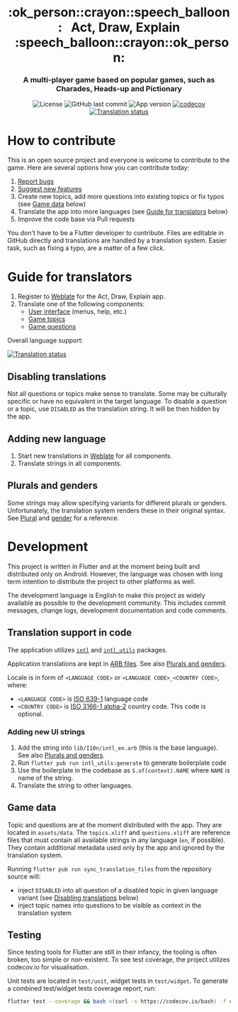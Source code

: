 <h1 align="center" style="border-bottom: none;">:ok_person::crayon::speech_balloon:&nbsp;&nbsp; Act, Draw, Explain &nbsp;&nbsp;:speech_balloon::crayon::ok_person:</h1>
<h3 align="center">A multi-player game based on popular games, such as Charades, Heads-up and Pictionary</h3>

<p align="center">
    <img alt="License" src="https://img.shields.io/github/license/radeklat/act-draw-explain">
    <img alt="GitHub last commit" src="https://img.shields.io/github/last-commit/radeklat/act-draw-explain">
    <img alt="App version" src="https://img.shields.io/badge/dynamic/yaml?color=informational&label=version&query=version&url=https%3A%2F%2Fraw.githubusercontent.com%2Fradeklat%2Fact-draw-explain%2Fmaster%2Fpubspec.yaml">
    <a href="https://codecov.io/gh/radeklat/act-draw-explain">
        <img alt="codecov" src="https://codecov.io/gh/radeklat/act-draw-explain/branch/master/graph/badge.svg">
    </a>
    <a href="https://weblate.lat.sk/engage/act-draw-explain/?utm_source=github">
        <img alt="Translation status" src="https://weblate.lat.sk/widgets/act-draw-explain/-/svg-badge.svg">
    </a>
</p>

# How to contribute

This is an open source project and everyone is welcome to contribute to the game. Here are several options how you can contribute today:

1. [Report bugs](https://github.com/radeklat/act-draw-explain/issues/new/choose)
2. [Suggest new features](https://github.com/radeklat/act-draw-explain/issues/new/choose)
3. Create new topics, add more questions into existing topics or fix typos (see [Game data](#game-data) below)
4. Translate the app into more languages (see [Guide for translators](#guide-for-translators) below)
5. Improve the code base via Pull requests

You don't have to be a Flutter developer to contribute. Files are editable in GitHub directly and translations are handled by a translation system. Easier task, such as fixing a typo, are a matter of a few click.

# Guide for translators

1. Register to [Weblate](https://weblate.lat.sk/engage/act-draw-explain/) for the Act, Draw, Explain app.
2. Translate one of the following components:
   * [User interface](https://weblate.lat.sk/projects/act-draw-explain/flutter-app/) (menus, help, etc.)
   * [Game topics](https://weblate.lat.sk/projects/act-draw-explain/game-topics/)
   * [Game questions](https://weblate.lat.sk/projects/act-draw-explain/game-questions/)

Overall language support:

[![Translation status](https://weblate.lat.sk/widgets/act-draw-explain/-/multi-auto.svg)](https://weblate.lat.sk/engage/act-draw-explain/?utm_source=widget)

## Disabling translations

Not all questions or topics make sense to translate. Some may be culturally specific or have no equivalent in the target language. To disable a question or a topic, use `DISABLED` as the translation string. It will be then hidden by the app.

## Adding new language

1. Start new translations in [Weblate](https://weblate.lat.sk/projects/act-draw-explain/) for all components.
2. Translate strings in all components.

## Plurals and genders

Some strings may allow specifying variants for different plurals or genders. Unfortunately, the translation system renders these in their original syntax. See [Plural](https://support.crowdin.com/icu-message-syntax/#plural) and [gender](https://support.crowdin.com/icu-message-syntax/#select) for a reference.

# Development

This project is written in Flutter and at the moment being built and distributed only on Android. However, the language was chosen with long term intention to distribute the project to other platforms as well.

The development language is English to make this project as widely available as possible to the development community. This includes commit messages, change logs, development documentation and code comments.

## Translation support in code

The application utilizes [`intl`](https://pub.dev/packages/intl) and [`intl_utils`](https://pub.dev/packages/intl_utils) packages.

Application translations are kept in [ARB files](https://github.com/google/app-resource-bundle/wiki/ApplicationResourceBundleSpecification). See also [Plurals and genders](#plurals-and-genders).

Locale is in form of `<LANGUAGE CODE>` or `<LANGUAGE CODE>_<COUNTRY CODE>`, where:
* `<LANGUAGE CODE>` is [ISO 639-1](https://en.wikipedia.org/wiki/List_of_ISO_639-1_codes) language code
* `<COUNTRY CODE>` is [ISO 3166-1 alpha-2](https://en.wikipedia.org/wiki/ISO_3166-1_alpha-2#Officially_assigned_code_elements) country code. This code is optional.

### Adding new UI strings

1. Add the string into `lib/I10n/intl_en.arb` (this is the base language). See also  [Plurals and genders](#plurals-and-genders).
2. Run `flutter pub run intl_utils:generate` to generate boilerplate code
3. Use the boilerplate in the codebase as `S.of(context).NAME` where `NAME` is name of the string.
4. Translate the string to other languages.

## Game data

Topic and questions are at the moment distributed with the app. They are located in `assets/data`. The `topics.xliff` and `questions.xliff` are reference files that must contain all available strings in any language (`en`, if possible). They contain additional metadata used only by the app and ignored by the translation system.

Running `flutter pub run sync_translation_files` from the repository source will:
* inject `DISABLED` into all question of a disabled topic in given language variant (see [Disabling translations](#disabling-translations) below)
* inject topic names into questions to be visible as context in the translation system

## Testing

Since testing tools for Flutter are still in their infancy, the tooling is often broken, too simple or non-existent. To see test coverage, the project utilizes codecov.io for visualisation.

Unit tests are located in `test/unit`, widget tests in `test/widget`. To generate a combined test/widget tests coverage report, run:

```bash
flutter test --coverage && bash <(curl -s https://codecov.io/bash) -f coverage/lcov.info
```

